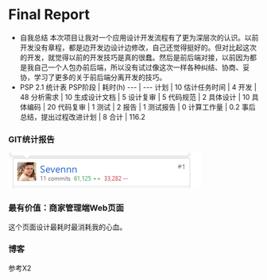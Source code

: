 # Final Report
- 自我总结
本次项目让我对一个应用设计开发流程有了更为深层次的认识。以前开发没有章程，都是边开发边设计边修改，自己还觉得挺好的。但对比起这次的开发，就觉得以前的开发技巧是真的很蠢。然后是前后端对接，以前因为都是我自己一个人包办前后端，所以没有试过像这次一样各种纠结、协商、妥协，学习了更多的关于前后端分离开发的技巧。
- PSP 2.1 统计表
PSP阶段 | 耗时(h)
--- | ---
计划	 | 10
估计任务时间	| 4
开发	 | 48
分析需求	 | 10
生成设计文档	| 5
设计复审	| 5
代码规范	| 2
具体设计	| 10
具体编码	| 20
代码复审	| 1
测试	| 2
报告	| 1
测试报告	| 0
计算工作量	| 0.2
事后总结，提出过程改进计划	| 8
合计	| 116.2

### GIT统计报告
![Alt text](./assets/15331205.png)

### 最有价值：商家管理端Web页面
这个页面设计最耗时最消耗我的心血。

### 博客
参考X2